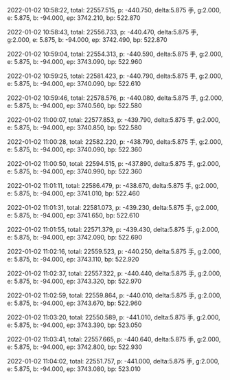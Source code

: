 2022-01-02 10:58:22, total: 22557.515, p: -440.750, delta:5.875 手, g:2.000, e: 5.875, b: -94.000, ep: 3742.210, bp: 522.870

2022-01-02 10:58:43, total: 22556.733, p: -440.470, delta:5.875 手, g:2.000, e: 5.875, b: -94.000, ep: 3742.490, bp: 522.870

2022-01-02 10:59:04, total: 22554.313, p: -440.590, delta:5.875 手, g:2.000, e: 5.875, b: -94.000, ep: 3743.090, bp: 522.960

2022-01-02 10:59:25, total: 22581.423, p: -440.790, delta:5.875 手, g:2.000, e: 5.875, b: -94.000, ep: 3740.090, bp: 522.610

2022-01-02 10:59:46, total: 22578.576, p: -440.080, delta:5.875 手, g:2.000, e: 5.875, b: -94.000, ep: 3740.560, bp: 522.580

2022-01-02 11:00:07, total: 22577.853, p: -439.790, delta:5.875 手, g:2.000, e: 5.875, b: -94.000, ep: 3740.850, bp: 522.580

2022-01-02 11:00:28, total: 22582.220, p: -438.790, delta:5.875 手, g:2.000, e: 5.875, b: -94.000, ep: 3740.090, bp: 522.360

2022-01-02 11:00:50, total: 22594.515, p: -437.890, delta:5.875 手, g:2.000, e: 5.875, b: -94.000, ep: 3740.990, bp: 522.360

2022-01-02 11:01:11, total: 22586.479, p: -438.670, delta:5.875 手, g:2.000, e: 5.875, b: -94.000, ep: 3741.010, bp: 522.460

2022-01-02 11:01:31, total: 22581.073, p: -439.230, delta:5.875 手, g:2.000, e: 5.875, b: -94.000, ep: 3741.650, bp: 522.610

2022-01-02 11:01:55, total: 22571.379, p: -439.430, delta:5.875 手, g:2.000, e: 5.875, b: -94.000, ep: 3742.090, bp: 522.690

2022-01-02 11:02:16, total: 22559.523, p: -440.250, delta:5.875 手, g:2.000, e: 5.875, b: -94.000, ep: 3743.110, bp: 522.920

2022-01-02 11:02:37, total: 22557.322, p: -440.440, delta:5.875 手, g:2.000, e: 5.875, b: -94.000, ep: 3743.320, bp: 522.970

2022-01-02 11:02:59, total: 22559.864, p: -440.010, delta:5.875 手, g:2.000, e: 5.875, b: -94.000, ep: 3743.670, bp: 522.960

2022-01-02 11:03:20, total: 22550.589, p: -441.010, delta:5.875 手, g:2.000, e: 5.875, b: -94.000, ep: 3743.390, bp: 523.050

2022-01-02 11:03:41, total: 22557.665, p: -440.640, delta:5.875 手, g:2.000, e: 5.875, b: -94.000, ep: 3742.800, bp: 522.930

2022-01-02 11:04:02, total: 22551.757, p: -441.000, delta:5.875 手, g:2.000, e: 5.875, b: -94.000, ep: 3743.080, bp: 523.010